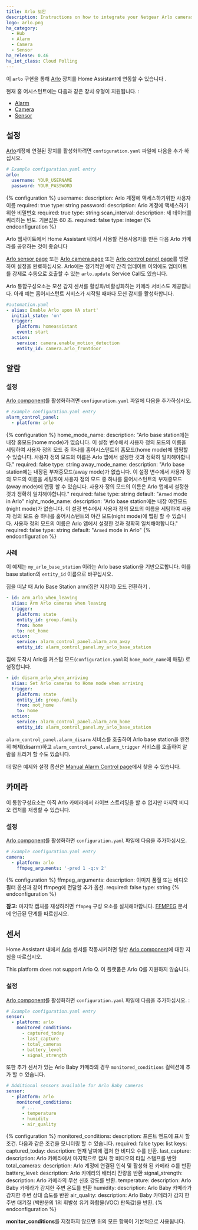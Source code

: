 ```yaml
---
title: Arlo 보안
description: Instructions on how to integrate your Netgear Arlo cameras within Home Assistant.
logo: arlo.png
ha_category:
  - Hub
  - Alarm
  - Camera
  - Sensor
ha_release: 0.46
ha_iot_class: Cloud Polling
---
```


이 `arlo` 구현을 통해 [Arlo](https://arlo.netgear.com/) 장치를 Home Assistant에 연동할 수 있습니다 .

현재 홈 어시스턴트에는 다음과 같은 장치 유형이 지원됩니다. :


- [Alarm](#alarm)
- [Camera](#camera)
- [Sensor](#sensor)

## 설정

[Arlo](https://arlo.netgear.com/)계정에 연결된 장치를 활성화하려면 `configuration.yaml` 파일에 다음을 추가 하십시오.


```yaml
# Example configuration.yaml entry
arlo:
  username: YOUR_USERNAME
  password: YOUR_PASSWORD
```

{% configuration %}
username:
  description: Arlo 계정에 액세스하기위한 사용자 이름
  required: true
  type: string
password:
  description: Arlo 계정에 액세스하기위한 비밀번호
  required: true
  type: string
scan_interval:
  description: 새 데이터를 쿼리하는 빈도. 기본값은 60 초.
  required: false
  type: integer
{% endconfiguration %}

Arlo 웹사이트에서 Home Assistant 내에서 사용할 전용사용자를 만든 다음 Arlo 카메라를 공유하는 것이 좋습니다

[Arlo sensor page](/integrations/arlo#sensor) 또는 [Arlo camera page](/integrations/arlo#camera) 또는  [Arlo control panel page](/integrations/arlo)를 방문하여 설정을 완료하십시오. Arlo에는 정기적인 예약 간격 업데이트 이외에도 업데이트를 강제로 수동으로 호출할 수 있는 `arlo.update` Service Call도 있습니다.

Arlo 통합구성요소는 모션 감지 센서를 활성화/비활성화하는 카메라 서비스도 제공합니다. 아래 예는 홈어시스턴트 서비스가 시작될 때마다 모션 감지를 활성화합니다.

```yaml
#automation.yaml
- alias: Enable Arlo upon HA start'
  initial_state: 'on'
  trigger:
    platform: homeassistant
    event: start
  action:
    service: camera.enable_motion_detection
    entity_id: camera.arlo_frontdoor
```

## 알람

### 설정

[Arlo component](/integrations/arlo)를 활성화하려면 `configuration.yaml` 파일에 다음을 추가하십시오.


```yaml
# Example configuration.yaml entry
alarm_control_panel:
  - platform: arlo
```

{% configuration %}
home_mode_name:
  description: "Arlo base station에는 내장 홈모드(home mode)가 없습니다. 이 설정 변수에서 사용자 정의 모드의 이름을 세팅하여 사용자 정의 모드 중 하나를 홈어시스턴트의 홈모드(home mode)에 맵핑할 수 있습니다. 사용자 정의 모드의 이름은 Arlo 앱에서 설정한 것과 정확히 일치해야합니다."
  required: false
  type: string
away_mode_name:
  description: "Arlo base station에는 내장된 부재중모드(away mode)가 없습니다. 이 설정 변수에서 사용자 정의 모드의 이름을 세팅하여 사용자 정의 모드 중 하나를 홈어시스턴트의 부재중모드(away mode)에 맵핑 할 수 있습니다. 사용자 정의 모드의 이름은 Arlo 앱에서 설정한 것과 정확히 일치해야합니다."
  required: false
  type: string
  default: "`Armed` mode in Arlo"
night_mode_name:
  description: "Arlo base station에는 내장 야간모드(night mode)가 없습니다. 이 설정 변수에서 사용자 정의 모드의 이름을 세팅하여 사용자 정의 모드 중 하나를 홈어시스턴트의 야간 모드(night mode)에 맵핑 할 수 있습니다. 사용자 정의 모드의 이름은 Arlo 앱에서 설정한 것과 정확히 일치해야합니다." 
  required: false
  type: string
  default: "`Armed` mode in Arlo"
{% endconfiguration %}

### 사례

이 예제는 `my_arlo_base_station` 이라는 Arlo base station을 기반으로합니다. 이를 base station의 `entity_id` 이름으로 바꾸십시오.

집을 떠날 때 Arlo Base Station arm(집안 지킴이) 모드 전환하기 .

```yaml
- id: arm_arlo_when_leaving
  alias: Arm Arlo cameras when leaving
  trigger:
    platform: state
    entity_id: group.family
    from: home
    to: not_home
  action:
    service: alarm_control_panel.alarm_arm_away
    entity_id: alarm_control_panel.my_arlo_base_station
```

집에 도착시 Arlo를 커스텀 모드(`configuration.yaml`의 `home_mode_name`에 매핑) 로 설정합니다.

```yaml
- id: disarm_arlo_when_arriving
  alias: Set Arlo cameras to Home mode when arriving
  trigger:
    platform: state
    entity_id: group.family
    from: not_home
    to: home
  action:
    service: alarm_control_panel.alarm_arm_home
    entity_id: alarm_control_panel.my_arlo_base_station
```

`alarm_control_panel.alarm_disarm` 서비스를 호출하여 Arlo base station을 완전히 해제(disarm)하고 `alarm_control_panel.alarm_trigger` 서비스를 호출하여 알람을 트리거 할 수도 있습니다.

더 많은 예제와 설정 옵션은 [Manual Alarm Control page](/integrations/manual#examples)에서 찾을 수 있습니다.

## 카메라

이 통합구성요소는 아직 Arlo 카메라에서 라이브 스트리밍을 할 수 없지만 마지막 비디오 캡처를 재생할 수 있습니다.

### 설정

[Arlo component](/integrations/arlo)를 활성화하면 `configuration.yaml` 파일에 다음을 추가하십시오.

```yaml
# Example configuration.yaml entry
camera:
  - platform: arlo
    ffmpeg_arguments: '-pred 1 -q:v 2'
```

{% configuration %}
ffmpeg_arguments:
  description: 이미지 품질 또는 비디오 필터 옵션과 같이 ffmpeg에 전달할 추가 옵션.
  required: false
  type: string
{% endconfiguration %}

**참고:** 마지막 캡처를 재생하려면 `ffmpeg` 구성 요소를 설치해야합니다. [FFMPEG](/integrations/ffmpeg/) 문서에 언급된 단계를 따르십시오.

## 센서

Home Assistant 내에서 [Arlo](https://arlo.netgear.com/) 센서를 작동시키려면 일반 [Arlo component](/integrations/arlo)에 대한 지침을 따르십시오.

This platform does not support Arlo Q.
이 플랫폼은 Arlo Q를 지원하지 않습니다.

### 설정

[Arlo component](/integrations/arlo)를 활성화하면 `configuration.yaml` 파일에 다음을 추가하십시오. : 

```yaml
# Example configuration.yaml entry
sensor:
  - platform: arlo
    monitored_conditions:
      - captured_today
      - last_capture
      - total_cameras
      - battery_level
      - signal_strength
```

또한 추가 센서가 있는 Arlo Baby 카메라의 경우 `monitored_conditions` 컬렉션에 추가 할 수 있습니다.

```yaml
# Additional sensors available for Arlo Baby cameras
sensor:
  - platform: arlo
    monitored_conditions:
      # ...
      - temperature
      - humidity
      - air_quality
```

{% configuration %}
monitored_conditions:
  description: 프론트 엔드에 표시 할 조건. 다음과 같은 조건을 모니터링 할 수 있습니다. 
  required: false
  type: list
  keys:
    captured_today:
      description: 현재 날짜에 캡처 한 비디오 수를 반환.
    last_capture:
      description: Arlo 카메라에서 마지막으로 캡처 한 비디오의 타임 스탬프를 반환
    total_cameras:
      description: Arlo 계정에 연결된 인식 및 활성화 된 카메라 수를 반환
    battery_level:
      description: Arlo 카메라의 배터리 잔량을 반환
    signal_strength:
      description: Arlo 카메라의 무선 신호 강도를 반환.
    temperature:
      description: Arlo Baby 카메라가 감지한 주변 온도를 반환
    humidity:
      description: Arlo Baby 카메라가 감지한 주변 상대 습도를 반환
    air_quality:
      description: Arlo Baby 카메라가 감지 한 주변 대기질 (백만분의 1의 휘발성 유기 화합물(VOC) 판독값)을 반환.
{% endconfiguration %}

**monitor_conditions**를 지정하지 않으면 위의 모든 항목이 기본적으로 사용됩니다.